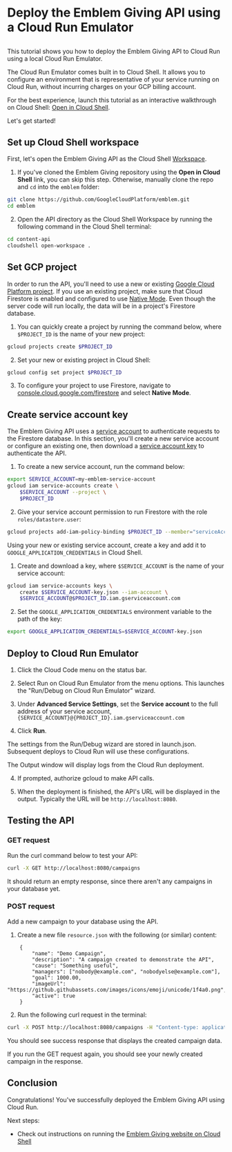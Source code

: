 
# Deploy the Emblem Giving API using a Cloud Run Emulator
##
This tutorial shows you how to deploy the Emblem Giving API to Cloud Run using a local Cloud Run Emulator.

The Cloud Run Emulator comes built in to Cloud Shell. It allows you to configure an environment that is representative of your service running on Cloud Run, without incurring charges on your GCP billing account.

For the best experience, launch this tutorial as an interactive walkthrough on Cloud Shell: [Open in Cloud Shell](https://ssh.cloud.google.com/cloudshell/editor?cloudshell_git_repo=https://github.com/GoogleCloudPlatform/emblem&cloudshell_git_branch=main&cloudshell_tutorial=docs/tutorials/api.md). 

Let's get started!

## Set up Cloud Shell workspace
First, let's open the Emblem Giving API as the Cloud Shell [Workspace](https://cloud.google.com/shell/docs/workspaces).

1. If you've cloned the Emblem Giving repository using the **Open in Cloud Shell** link, you can skip this step. Otherwise, manually clone the repo and `cd` into the `emblem` folder:
```bash
git clone https://github.com/GoogleCloudPlatform/emblem.git
cd emblem
```

2. Open the API directory as the Cloud Shell Workspace by running the following command in the Cloud Shell <walkthrough-editor-spotlight spotlightId='menu-terminal'>terminal</walkthrough-editor-spotlight>:
```bash
cd content-api
cloudshell open-workspace .
```

## Set GCP project

In order to run the API, you'll need to use a new or existing [Google Cloud Platform project](https://cloud.google.com/resource-manager/docs/creating-managing-projects). If you use an existing project, make sure that Cloud Firestore is enabled and configured to use [Native Mode](https://cloud.google.com/datastore/docs/firestore-or-datastore). Even though the server code will run locally, the data will be in a project's Firestore database.

1. You can quickly create a project by running the command below, where `$PROJECT_ID` is the name of your new project:

```bash
gcloud projects create $PROJECT_ID
```

2. Set your new or existing project in Cloud Shell:
```bash
gcloud config set project $PROJECT_ID
```

3. To configure your project to use Firestore, navigate to [console.cloud.google.com/firestore](console.cloud.google.com/firestore) and select **Native Mode**.


## Create service account key

The Emblem Giving API uses a [service account](https://cloud.google.com/iam/docs/creating-managing-service-accounts) to authenticate requests to the Firestore database. In this section, you'll create a new service account or configure an existing one, then download a [service account key](https://cloud.google.com/iam/docs/creating-managing-service-account-keys) to authenticate the API. 

1. To create a new service account, run the command below:
```bash
export SERVICE_ACCOUNT=my-emblem-service-account
gcloud iam service-accounts create \
    $SERVICE_ACCOUNT --project \
    $PROJECT_ID
```

2. Give your service account permission to run Firestore with the role `roles/datastore.user`:
```bash
gcloud projects add-iam-policy-binding $PROJECT_ID --member="serviceAccount:$SERVICE_ACCOUNT@$PROJECT_ID.iam.gserviceaccount.com" --role="roles/datastore.user"
```

Using your new or existing service account, create a key and add it to `GOOGLE_APPLICATION_CREDENTIALS` in Cloud Shell.

1. Create and download a key, where `$SERVICE_ACCOUNT` is the name of your service account:
```bash
gcloud iam service-accounts keys \
    create $SERVICE_ACCOUNT-key.json --iam-account \
    $SERVICE_ACCOUNT@$PROJECT_ID.iam.gserviceaccount.com
```

2. Set the `GOOGLE_APPLICATION_CREDENTIALS` environment variable to the path of the key:
```bash
export GOOGLE_APPLICATION_CREDENTIALS=$SERVICE_ACCOUNT-key.json
```


## Deploy to Cloud Run Emulator

1. Click the <walkthrough-editor-spotlight spotlightId="cloud-code-status-bar">Cloud Code menu</walkthrough-editor-spotlight> on the status bar.

2. Select <walkthrough-editor-spotlight spotlightId="cloud-code-run-on-cloud-run-emulator">Run on Cloud Run Emulator</walkthrough-editor-spotlight> from the menu options. This launches the "Run/Debug on Cloud Run Emulator" wizard.

3. Under **Advanced Service Settings**, set the **Service account** to the full address of your service account, `{SERVICE_ACCOUNT}@{PROJECT_ID}.iam.gserviceaccount.com`

3. Click **Run**.    

The settings from the Run/Debug wizard are stored in <walkthrough-editor-open-file filePath='./.theia/launch.json'>launch.json</walkthrough-editor-open-file>. Subsequent deploys to Cloud Run will use these configurations.

The <walkthrough-editor-spotlight spotlightId="output">Output</walkthrough-editor-spotlight> window will display logs from the Cloud Run deployment.

4. If prompted, authorize gcloud to make API calls.

5. When the deployment is finished, the API's URL will be displayed in the output. Typically the URL will be `http://localhost:8080`. 

## Testing the API

### GET request
Run the curl command below to test your API:
```bash
curl -X GET http://localhost:8080/campaigns
```

It should return an empty response, since there aren't any campaigns in your database yet.

### POST request
Add a new campaign to your database using the API.

1. Create a new file `resource.json` with the following (or similar) content:
```
    {
        "name": "Demo Campaign",
        "description": "A campaign created to demonstrate the API",
        "cause": "Something useful",
        "managers": ["nobody@example.com", "nobodyelse@example.com"],
        "goal": 1000.00,
        "imageUrl": "https://github.githubassets.com/images/icons/emoji/unicode/1f4a0.png",
        "active": true
    }
```

2. Run the following curl request in the terminal:
```bash
curl -X POST http://localhost:8080/campaigns -H "Content-type: application/json" -d @resource.json
```
You should see success response that displays the created campaign data.

If you run the GET request again, you should see your newly created campaign in the response.

## Conclusion
<walkthrough-conclusion-trophy></walkthrough-conclusion-trophy>
Congratulations! You've successfully deployed the Emblem Giving API using Cloud Run.

<walkthrough-inline-feedback></walkthrough-inline-feedback>

Next steps: 
- Check out instructions on running the [Emblem Giving website on Cloud Shell](https://ssh.cloud.google.com/cloudshell/editor?cloudshell_git_repo=https://github.com/GoogleCloudPlatform/emblem&cloudshell_git_branch=main&cloudshell_tutorial=docs/tutorials/api.md) 
